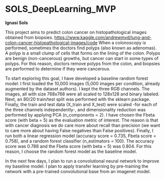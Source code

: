 # SOLS_DeepLearning_MVP

**Ignasi Sols**

This project aims to predict colon cancer on histopathological images obtained from biopsies. https://www.kaggle.com/andrewmvd/lung-and-colon-cancer-histopathological-images/code 
When a colonoscopy is performed, sometimes the doctors find polyps (also known as adenomas). A polyp is a small clump of cells that forms on the lining of the colon. Polyps are benign (non-cancerous) growths, but cancer can start in some types of polyps. For this reason, doctors remove polyps from the colon, and biopsies are performed to determine if they were cancerous.

To start exploring this goal, I have developed a baseline random forest model:
I first loaded the 10,000 images (5,000 images per condition, already augmented by the dataset authors). I kept the three RGB channels. The images, all with size 768x768 were all scaled to 128x128 and binary labeled.
Next, an 80/20 train/test split was performed with the sklearn package. 
Finally, the train and test data (X_train and X_test) were scaled -for each of the three channels independently-, and dimensionality reduction was performed by applying PCA (n_components = 2). 
I have chosen the Fbeta score (with beta = 5) as the evaluation metric of interest. The reason is that with cancer diagnosis we do care more about recall than precision (we want to care more about having False negatives than False positives).
Finally, I run both a linear regression model (accuracy score = 0.735, Fbeta score = 0.758), and a random forest classifier (n_estimators = 100). The accuracy score was 0.788 and the Fbeta score (with beta = 5) was 0.804. For this reason, I choose the random forest model as the baseline model.

In the next few days, I plan to run a convolutional neural network to improve my baseline model. I plan to apply transfer learning by pre-training the network with a pre-trained convolutional base from an imagenet model. 

